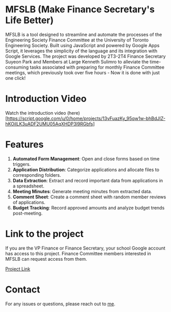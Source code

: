 # MFSLB (Make Finance Secretary's Life Better)
MFSLB is a tool designed to streamline and automate the processes of the Engineering Society Finance Committee at the University of Toronto Engineering Society. Built using JavaScript and powered by Google Apps Script, it leverages the simplicity of the language and its integration with Google Services. The project was developed by 2T3-2T4 Finance Secretary Suyeon Park and Members at Large Kenneth Sulimro to alleviate the time-consuming tasks associated with preparing for monthly Finance Committee meetings, which previously took over five hours - Now it is done with just one click!

# Introduction Video
Watch the introduction video (here)[https://script.google.com/u/0/home/projects/13vFuazKy_95qw1w-bhBdJIZ-hKOiILK3uADF2UMU05AqXHDP3l9RGbfs]

# Features
1. **Automated Form Management**: Open and close forms based on time triggers.
2. **Application Distribution**: Categorize applications and allocate files to corresponding folders.
3. **Data Extraction**: Extract and record important data from applications in a spreadsheet.
4. **Meeting Minutes**: Generate meeting minutes from extracted data.
5. **Comment Sheet**: Create a comment sheet with random member reviews of applications.
6. **Budget Tracking**: Record approved amounts and analyze budget trends post-meeting.

# Link to the project
If you are the VP Finance or Finance Secretary, your school Google account has access to this project. Finance Committee members interested in MFSLB can request access from them.

[Project Link](https://script.google.com/u/0/home/projects/13vFuazKy_95qw1w-bhBdJIZ-hKOiILK3uADF2UMU05AqXHDP3l9RGbfs)

# Contact
For any issues or questions, please reach out to [me](suyeon.park1216@gmail.com).
